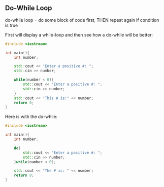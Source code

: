 ## Do-While Loop

do-while loop = do some block of code first, 
                THEN repeat again if condition is true

First will display a while-loop and then see how a do-while will be better:
```cpp
#include <iostream>

int main(){
    int number;

    std::cout << "Enter a positive #: ";
    std::cin >> number;

    while(number < 0){
        std::cout << "Enter a positive #: ";
        std::cin >> number;
    }
    std::cout << "This # is:" << number;
    return 0;
}
```

Here is with the do-while:
```cpp
#include <iostream>

int main(){
    int number;

    do{
        std::cout << "Enter a positive #: ";
        std::cin >> number;
    }while(number < 0);

    std::cout << "The # is: " << number;
    return 0;
}
```